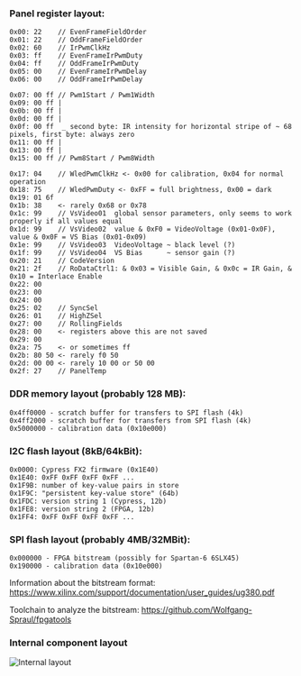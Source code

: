 ### Panel register layout:
```
0x00: 22    // EvenFrameFieldOrder
0x01: 22    // OddFrameFieldOrder
0x02: 60    // IrPwmClkHz
0x03: ff    // EvenFrameIrPwmDuty
0x04: ff    // OddFrameIrPwmDuty
0x05: 00    // EvenFrameIrPwmDelay
0x06: 00    // OddFrameIrPwmDelay

0x07: 00 ff // Pwm1Start / Pwm1Width
0x09: 00 ff |
0x0b: 00 ff |
0x0d: 00 ff |
0x0f: 00 ff  _ second byte: IR intensity for horizontal stripe of ~ 68 pixels, first byte: always zero
0x11: 00 ff |
0x13: 00 ff |
0x15: 00 ff // Pwm8Start / Pwm8Width

0x17: 04    // WledPwmClkHz <- 0x00 for calibration, 0x04 for normal operation
0x18: 75    // WledPwmDuty <- 0xFF = full brightness, 0x00 = dark
0x19: 01 6f
0x1b: 38    <- rarely 0x68 or 0x78
0x1c: 99    // VsVideo01  global sensor parameters, only seems to work properly if all values equal
0x1d: 99    // VsVideo02  value & 0xF0 = VideoVoltage (0x01-0x0F), value & 0x0F = VS Bias (0x01-0x09)
0x1e: 99    // VsVideo03  VideoVoltage ~ black level (?)
0x1f: 99    // VsVideo04  VS Bias      ~ sensor gain (?)
0x20: 21    // CodeVersion
0x21: 2f    // RoDataCtrl1: & 0x03 = Visible Gain, & 0x0c = IR Gain, & 0x10 = Interlace Enable
0x22: 00
0x23: 00 
0x24: 00
0x25: 02    // SyncSel 
0x26: 01    // HighZSel
0x27: 00    // RollingFields 
0x28: 00    <- registers above this are not saved
0x29: 00 
0x2a: 75    <- or sometimes ff
0x2b: 80 50 <- rarely f0 50
0x2d: 00 00 <- rarely 10 00 or 50 00
0x2f: 27    // PanelTemp
```

### DDR memory layout (probably 128 MB):
```
0x4ff0000 - scratch buffer for transfers to SPI flash (4k)
0x4ff2000 - scratch buffer for transfers from SPI flash (4k)
0x5000000 - calibration data (0x10e000)
```

### I2C flash layout (8kB/64kBit):
```
0x0000: Cypress FX2 firmware (0x1E40)
0x1E40: 0xFF 0xFF 0xFF 0xFF ...
0x1F9B: number of key-value pairs in store
0x1F9C: "persistent key-value store" (64b)
0x1FDC: version string 1 (Cypress, 12b)
0x1FE8: version string 2 (FPGA, 12b)
0x1FF4: 0xFF 0xFF 0xFF 0xFF ...
```

### SPI flash layout (probably 4MB/32MBit):
```
0x000000 - FPGA bitstream (possibly for Spartan-6 6SLX45)
0x190000 - calibration data (0x10e000)
```

Information about the bitstream format: https://www.xilinx.com/support/documentation/user_guides/ug380.pdf

Toolchain to analyze the bitstream: https://github.com/Wolfgang-Spraul/fpgatools

### Internal component layout

![Internal layout](https://github.com/floe/surface-2.0/raw/master/notes/block_diagram.png)
